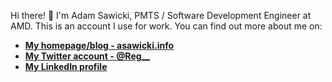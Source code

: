 Hi there! 👋 I'm Adam Sawicki, PMTS / Software Development Engineer at AMD. This is an account I use for work. You can find out more about me on:

- **[My homepage/blog - asawicki.info](https://asawicki.info)**
- **[My Twitter account - @Reg__](https://twitter.com/Reg__)**
- **[My LinkedIn profile](https://www.linkedin.com/in/adamsawicki/)**
